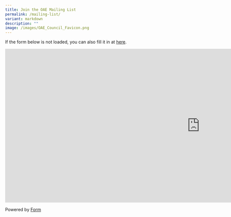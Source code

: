 ```yaml
---
title: Join the OAE Mailing List
permalink: /mailing-list/
variant: markdown
description: ""
image: /images/OAE_Council_Favicon.png
---
```

<p>If the form below is not loaded, you can also fill it in at <a href="https://form.gov.sg/66825b62052e4ea1c6318d33" rel="noopener noreferrer nofollow" target="_blank">here</a>.</p>
<div class="iframe-wrapper">
<iframe style="width: 250%; height: 500px" allowfullscreen="true" frameborder="0" src="https://form.gov.sg/66825b62052e4ea1c6318d33"></iframe>
</div>
<p>Powered by <a href="https://form.gov.sg" rel="noopener noreferrer nofollow" target="_blank">Form</a>
</p>